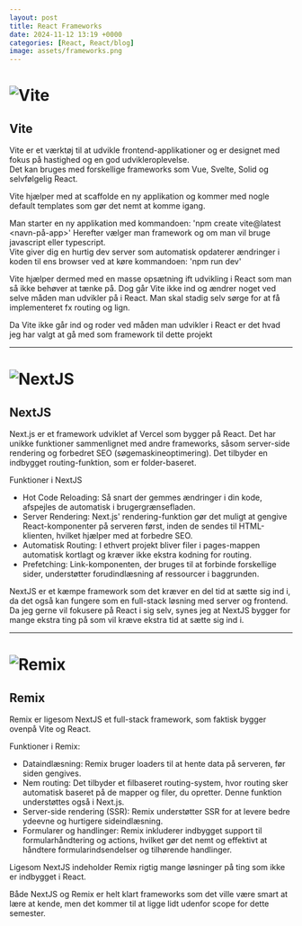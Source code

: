 ```yaml
---
layout: post
title: React Frameworks
date: 2024-11-12 13:19 +0000
categories: [React, React/blog]
image: assets/frameworks.png
---
```


# ![Vite](../assets/vite.png)
## Vite

Vite er et værktøj til at udvikle frontend-applikationer og er designet med fokus på hastighed og en god udvikleroplevelse.  
Det kan bruges med forskellige frameworks som Vue, Svelte, Solid og selvfølgelig React.

Vite hjælper med at scaffolde en ny applikation og kommer med nogle default templates som gør det nemt at komme igang.

Man starter en ny applikation med kommandoen:
'npm create vite@latest <navn-på-app>'
Herefter vælger man framework og om man vil bruge javascript eller typescript.  
Vite giver dig en hurtig dev server som automatisk opdaterer ændringer i koden til ens browser ved at køre kommandoen:
'npm run dev'  

Vite hjælper dermed med en masse opsætning ift udvikling i React som man så ikke behøver at tænke på. Dog går Vite ikke ind og ændrer noget ved selve måden man udvikler på i React. Man skal stadig selv sørge for at få implementeret fx routing og lign.

Da Vite ikke går ind og roder ved måden man udvikler i React er det hvad jeg har valgt at gå med som framework til dette projekt

---

# ![NextJS](../assets/nextjs.png)
## NextJS

Next.js er et framework udviklet af Vercel som bygger på React. Det har unikke funktioner sammenlignet med andre frameworks, såsom server-side rendering og forbedret SEO (søgemaskineoptimering). Det tilbyder en indbygget routing-funktion, som er folder-baseret.

Funktioner i NextJS
- Hot Code Reloading: Så snart der gemmes ændringer i din kode, afspejles de automatisk i brugergrænsefladen.
- Server Rendering: Next.js' rendering-funktion gør det muligt at gengive React-komponenter på serveren først, inden de sendes til HTML-klienten, hvilket hjælper med at forbedre SEO.
- Automatisk Routing: I ethvert projekt bliver filer i pages-mappen automatisk kortlagt og kræver ikke ekstra kodning for routing.
- Prefetching: Link-komponenten, der bruges til at forbinde forskellige sider, understøtter forudindlæsning af ressourcer i baggrunden.

NextJS er et kæmpe framework som det kræver en del tid at sætte sig ind i, da det også kan fungere som en full-stack løsning med server og frontend.
Da jeg gerne vil fokusere på React i sig selv, synes jeg at NextJS bygger for mange ekstra ting på som vil kræve ekstra tid at sætte sig ind i.

---

# ![Remix](../assets/remix.png)
## Remix

Remix er ligesom NextJS et full-stack framework, som faktisk bygger ovenpå Vite og React.

Funktioner i Remix:
- Dataindlæsning: Remix bruger loaders til at hente data på serveren, før siden gengives.
- Nem routing: Det tilbyder et filbaseret routing-system, hvor routing sker automatisk baseret på de mapper og filer, du opretter. Denne funktion understøttes også i Next.js.
- Server-side rendering (SSR): Remix understøtter SSR for at levere bedre ydeevne og hurtigere sideindlæsning.
- Formularer og handlinger: Remix inkluderer indbygget support til formularhåndtering og actions, hvilket gør det nemt og effektivt at håndtere formularindsendelser og tilhørende handlinger.

Ligesom NextJS indeholder Remix rigtig mange løsninger på ting som ikke er indbygget i React.

Både NextJS og Remix er helt klart frameworks som det ville være smart at lære at kende, men det kommer til at ligge lidt udenfor scope for dette semester.
